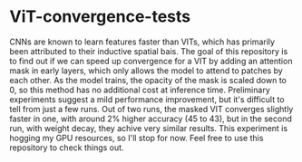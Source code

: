 # ViT-convergence-tests

CNNs are known to learn features faster than VITs, which has primarily been attributed to their inductive spatial bais. The goal of this repository is to find out if we can speed up convergence for a VIT by adding an attention mask in early layers, which only allows the model to attend to patches by each other. As the model trains, the opacity of the mask is scaled down to 0, so this method has no additional cost at inference time. Preliminary experiments suggest a mild performance improvement, but it's difficult to tell from just a few runs. Out of two runs, the masked VIT converges slightly faster in one, with around 2% higher accuracy (45 to 43), but in the second run, with weight decay, they achive very similar results. This experiment is hogging my GPU resources, so I'll stop for now. Feel free to use this repository to check things out.
